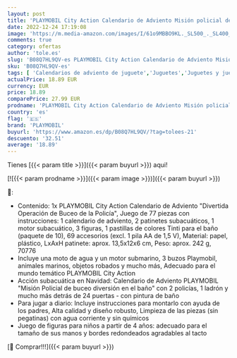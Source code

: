 ```yaml
---
layout: post
title: 'PLAYMOBIL City Action Calendario de Adviento Misión policial de Buceo diversión en el  A Partir de 4 años  70776 '
date: 2022-12-24 17:19:08
image: 'https://m.media-amazon.com/images/I/61o9MBBO9KL._SL500_._SL400_.jpg'
comments: true
category: ofertas
author: 'tole.es'
slug: 'B08Q7HL9QV-es PLAYMOBIL City Action Calendario de Adviento Misión...'
sku: 'B08Q7HL9QV-es'
tags: [ 'Calendarios de adviento de juguete','Juguetes','Juguetes y juegos','Muñecos y figuras','playmobil','🇪🇸', ]
actualPrice: 18.89 EUR
currency: EUR
price: 18.89
comparePrice: 27.99 EUR
prodname: 'PLAYMOBIL City Action Calendario de Adviento Misión policial de Buceo diversión en el  A Partir de 4 años  70776 '
country: 'es'
flag: '🇪🇸'
brand: 'PLAYMOBIL'
buyurl: 'https://www.amazon.es/dp/B08Q7HL9QV/?tag=tolees-21'
descuento: '32.51'
average: '18.89'
---
```


Tienes [{{< param title >}}]({{< param buyurl >}}) aqui!

[![{{< param prodname >}}]({{< param image >}})]({{< param buyurl >}})

🔎:

- Contenido: 1x PLAYMOBIL City Action Calendario de Adviento "Divertida Operación de Buceo de la Policía", Juego de 77 piezas con instrucciones: 1 calendario de adviento, 2 patinetes subacuáticos, 1 motor subacuático, 3 figuras, 1 pastillas de colores Tinti para el baño (paquete de 10), 69 accesorios (excl. 1 pila AA de 1,5 V), Material: papel, plástico, LxAxH patinete: aprox. 13,5x12x6 cm, Peso: aprox. 242 g, 70776
- Incluye una moto de agua y un motor submarino, 3 buzos Playmobil, animales marinos, objetos robados y mucho más, Adecuado para el mundo temático PLAYMOBIL City Action
- Acción subacuática en Navidad: Calendario de Adviento PLAYMOBIL "Misión Policial de buceo diversión en el baño" con 2 policías, 1 ladrón y mucho más detrás de 24 puertas - con pintura de baño
- Para jugar a diario: Incluye instrucciones para montarlo con ayuda de los padres, Alta calidad y diseño robusto, Limpieza de las piezas (sin pegatinas) con agua corriente y sin químicos
- Juego de figuras para niños a partir de 4 años: adecuado para el tamaño de sus manos y bordes redondeados agradables al tacto

[🛒 Comprar!!!]({{< param buyurl >}})
